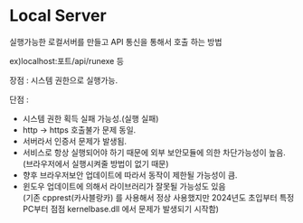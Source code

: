 # Local Server

실행가능한 로컬서버를 만들고 API 통신을 통해서 호출 하는 방법

ex)localhost:포트/api/runexe 등



장점 : 시스템 권한으로 실행가능.

단점 :&#x20;

* 시스템 권한 획득 실패 가능성.(실행 실패)
* http -> https 호출불가 문제 동일.&#x20;
* 서버라서  인증서 문제가  발생됨.
* 서비스로 항상 실행되어야 하기 때문에  외부 보안모듈에 의한 차단가능성이 높음.\
  (브라우저에서 실행시켜줄 방법이 없기 때문)
* 향후 브라우저보안 업데이트에 따라서 동작이 제한될 가능성이 큼.
* 윈도우 업데이트에 의해서 라이브러리가 잘못될 가능성도 있음\
  (기존 cpprest(카사블랑카) 를 사용해서 정상 사용했지만 2024년도 초입부터 특정PC부터 점점 kernelbase.dll 에서 문제가 발생되기 시작함)
